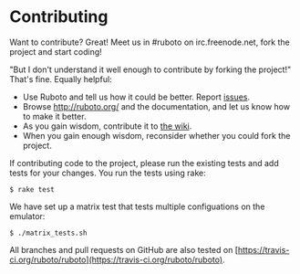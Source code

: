 Contributing
============

Want to contribute? Great! Meet us in #ruboto on irc.freenode.net, fork the
project and start coding!

"But I don't understand it well enough to contribute by forking the project!"
That's fine. Equally helpful:

* Use Ruboto and tell us how it could be better.
  Report [issues](http://github.com/ruboto/ruboto/issues).
* Browse http://ruboto.org/ and the documentation, and let us know how to make
  it better.
* As you gain wisdom, contribute it to
  [the wiki](http://github.com/ruboto/ruboto/wiki).
* When you gain enough wisdom, reconsider whether you could fork the project.

If contributing code to the project, please run the existing tests and add tests
for your changes.  You run the tests using rake:

    $ rake test

We have set up a matrix test that tests multiple configuations on the emulator:

    $ ./matrix_tests.sh

All branches and pull requests on GitHub are also tested on
[https://travis-ci.org/ruboto/ruboto](https://travis-ci.org/ruboto/ruboto).
